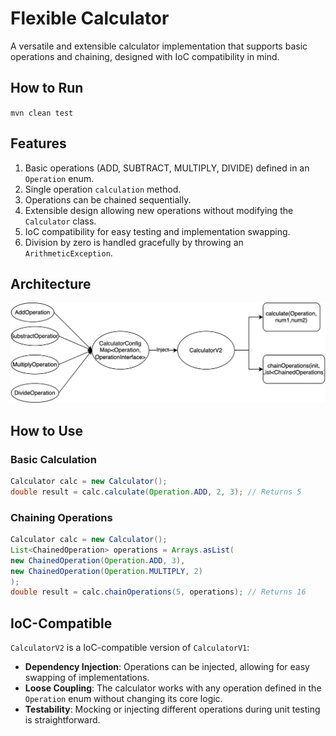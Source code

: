 # Flexible Calculator

A versatile and extensible calculator implementation that supports basic operations and chaining, designed with IoC compatibility in mind.

## How to Run

`mvn clean test`

## Features

1. Basic operations (ADD, SUBTRACT, MULTIPLY, DIVIDE) defined in an `Operation` enum.
2. Single operation `calculation` method.
3. Operations can be chained sequentially.
4. Extensible design allowing new operations without modifying the `Calculator` class.
5. IoC compatibility for easy testing and implementation swapping.
6. Division by zero is handled gracefully by throwing an `ArithmeticException`.

## Architecture

![Architecture](./images/architecture.svg)


## How to Use


### Basic Calculation


```java
Calculator calc = new Calculator();
double result = calc.calculate(Operation.ADD, 2, 3); // Returns 5
```

### Chaining Operations

```java
Calculator calc = new Calculator();
List<ChainedOperation> operations = Arrays.asList(
new ChainedOperation(Operation.ADD, 3),
new ChainedOperation(Operation.MULTIPLY, 2)
);
double result = calc.chainOperations(5, operations); // Returns 16
```

## IoC-Compatible

`CalculatorV2` is a IoC-compatible version of `CalculatorV1`:

* **Dependency Injection**: Operations can be injected, allowing for easy swapping of implementations.
* **Loose Coupling**: The calculator works with any operation defined in the `Operation` enum without changing its core logic.
* **Testability**: Mocking or injecting different operations during unit testing is straightforward.
